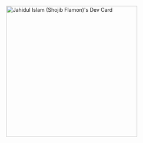 <a href="https://app.daily.dev/shojibflamon"><img src="https://api.daily.dev/devcards/v2/lRGLkFwkILFZtJI3xPdwl.png?type=default&r=bt7" width="356" alt="Jahidul Islam (Shojib Flamon)'s Dev Card"/></a>
